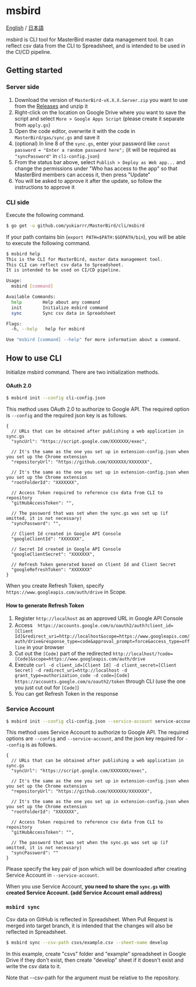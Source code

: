 # msbird

[English](https://github.com/yukiarrr/MasterBird/blob/master/cli/msbird/README.md) / [日本語](https://github.com/yukiarrr/MasterBird/blob/master/cli/msbird/README.ja.md)

msbird is CLI tool for MasterBird master data management tool.
It can reflect csv data from the CLI to Spreadsheet, and is intended to be used in the CI/CD pipeline.

## Getting started

### Server side

1. Download the version of `MasterBird-vX.X.X.Server.zip` you want to use from the [Releases](https://github.com/yukiarrr/MasterBird/releases) and unzip it
2. Right-click on the location on Google Drive where you want to save the script and select `More > Google Apps Script` (please create it separate from `apply.gs`)
3. Open the code editor, overwrite it with the code in `MasterBird/gas/sync.gs` and save it
4. (optional) In line 8 of the `sync.gs`, enter your password like `const password = "Enter a random password here";` (it will be required as `"syncPassword"` in `cli-config.json`)
5. From the status bar above, select `Publish > Deploy as Web app...` and change the permissions under "Who has access to the app" so that MasterBird members can access it, then press "Update"
6. You will be asked to approve it after the update, so follow the instructions to approve it

### CLI side

Execute the following command.

```sh
$ go get -u github.com/yukiarrr/MasterBird/cli/msbird
```

If your path contains bin (`export PATH=$PATH:$GOPATH/bin`), you will be able to execute the following command.

```sh
$ msbird help
This is the CLI for MasterBird, master data management tool.
This CLI can reflect csv data to Spreadsheet.
It is intended to be used on CI/CD pipeline.

Usage:
  msbird [command]

Available Commands:
  help        Help about any command
  init        Initialize msbird command
  sync        Sync csv data in Spreadsheet

Flags:
  -h, --help   help for msbird

Use "msbird [command] --help" for more information about a command.

```

## How to use CLI

Initialize msbird command.
There are two initialization methods.

#### OAuth 2.0

```sh
$ msbird init --config cli-config.json
```

This method uses OAuth 2.0 to authorize to Google API.
The required option is `--config` and the required json key is as follows.

```jsonc
{
  // URLs that can be obtained after publishing a web application in sync.gs
  "syncUrl": "https://script.google.com/XXXXXXX/exec",

  // It's the same as the one you set up in extension-config.json when you set up the Chrome extension
  "repositoryUrl": "https://github.com/XXXXXXX/XXXXXXX",

  // It's the same as the one you set up in extension-config.json when you set up the Chrome extension
  "rootFolderId": "XXXXXXX",

  // Access Token required to reference csv data from CLI to repository
  "gitHubAccessToken": "",

  // The password that was set when the sync.gs was set up (if omitted, it is not necessary)
  "syncPassword": "",

  // Client Id created in Google API Console
  "googleClientId": "XXXXXXX",

  // Secret Id created in Google API Console
  "googleClientSecret": "XXXXXXX",

  // Refresh Token generated based on Client Id and Client Secret
  "googleRefreshToken": "XXXXXXX"
}
```

When you create Refresh Token, specify `https://www.googleapis.com/auth/drive` in Scope.

#### How to generate Refresh Token

1. Register `http://localhost` as an approved URL in Google API Console
2. Access　`https://accounts.google.com/o/oauth2/auth?client_id=[Client Id]&redirect_uri=http://localhost&scope=https://www.googleapis.com/auth/drive&response_type=code&approval_prompt=force&access_type=offline` in your browser
3. Cut out the `[Code]` part of the redirected `http://localhost/?code=[Code]&scope=https://www.googleapis.com/auth/drive`
4. Execute `curl -d client_id=[Client Id] -d client_secret=[Client Secret] -d redirect_uri=http://localhost -d grant_type=authorization_code -d code=[Code] https://accounts.google.com/o/oauth2/token` through CLI (use the one you just cut out for `[Code]`)
5. You can get Refresh Token in the response


### Service Account

```sh
$ msbird init --config cli-config.json --service-account service-account.json
```

This method uses Service Account to authorize to Google API.
The required options are `--config` and `--service-account`, and the json key required for `--config` is as follows.

```jsonc
{
  // URLs that can be obtained after publishing a web application in sync.gs
  "syncUrl": "https://script.google.com/XXXXXXX/exec",

  // It's the same as the one you set up in extension-config.json when you set up the Chrome extension
  "repositoryUrl": "https://github.com/XXXXXXX/XXXXXXX",

  // It's the same as the one you set up in extension-config.json when you set up the Chrome extension
  "rootFolderId": "XXXXXXX",

  // Access Token required to reference csv data from CLI to repository
  "gitHubAccessToken": "",

  // The password that was set when the sync.gs was set up (if omitted, it is not necessary)
  "syncPassword": ""
}
```

Please specify the key pair of json which will be downloaded after creating Service Account in `--service-account`.

When you use Service Account, **you need to share the `sync.gs` with created Service Account. (add Service Account email address)**

### `msbird sync`

Csv data on GitHub is reflected in Spreadsheet.
When Pull Request is merged into target branch, it is intended that the changes will also be reflected in Spreadsheet.

```sh
$ msbird sync --csv-path csvs/example.csv --sheet-name develop
```

In this example, create "csvs" folder and "example" spreadsheet in Google Drive if they don't exist,
then create "develop" sheet if it doesn't exist and write the csv data to it.

Note that --csv-path for the argument must be relative to the repository.